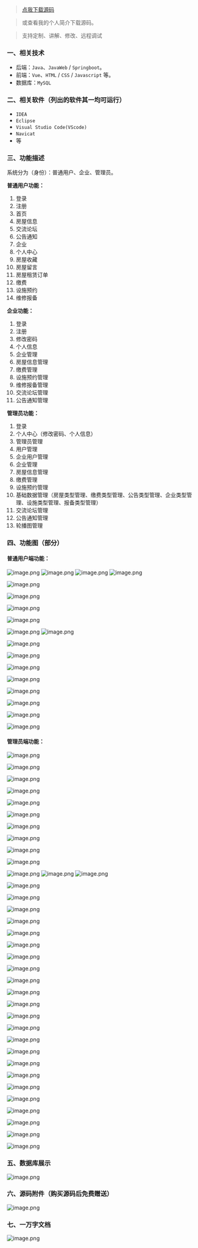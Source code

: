 > [点我下载源码](https://www.notmaker.com/detail/8b051f6317234bd0a69440023efbe99b/ghp) 


> 或查看我的个人简介下载源码。

> 支持定制、讲解、修改、远程调试


### 一、相关技术
- 后端：`Java`、`JavaWeb` / `Springboot`。
- 前端：`Vue`、`HTML` / `CSS` / `Javascript` 等。
- 数据库：`MySQL`

### 二、相关软件（列出的软件其一均可运行）
- `IDEA`
- `Eclipse`
- `Visual Studio Code(VScode)`
- `Navicat`
- 等

### 三、功能描述
系统分为（身份）：普通用户、企业、管理员。

**普通用户功能：**
1. 登录
2. 注册
3. 首页
4. 房屋信息
5. 交流论坛
6. 公告通知
7. 企业
8. 个人中心
9. 房屋收藏
10. 房屋留言
11. 房屋租赁订单
12. 缴费
13. 设施预约
14. 维修报备

**企业功能：**
1. 登录
2. 注册
3. 修改密码
4. 个人信息
5. 企业管理
6. 房屋信息管理
7. 缴费管理
8. 设施预约管理
9. 维修报备管理
10. 交流论坛管理
11. 公告通知管理



**管理员功能：**
1. 登录
2. 个人中心（修改密码、个人信息）
3. 管理员管理
4. 用户管理
5. 企业用户管理
6. 企业管理
7. 房屋信息管理
8. 缴费管理
9. 设施预约管理
10. 基础数据管理（房屋类型管理、缴费类型管理、公告类型管理、企业类型管理、设施类型管理、报备类型管理）
11. 交流论坛管理
12. 公告通知管理
13. 轮播图管理

### 四、功能图（部分）

#### 普通用户端功能：
![image.png](https://store.ptcc9.top/notmaker/user_upload/23e90a2b7e1a4a0d897ed19f76c3e366/2025-01-06%2018:26:13_image.png)
![image.png](https://store.ptcc9.top/notmaker/user_upload/23e90a2b7e1a4a0d897ed19f76c3e366/2025-01-06%2018:26:26_image.png)
![image.png](https://store.ptcc9.top/notmaker/user_upload/23e90a2b7e1a4a0d897ed19f76c3e366/2025-01-06%2018:26:31_image.png)
![image.png](https://store.ptcc9.top/notmaker/user_upload/23e90a2b7e1a4a0d897ed19f76c3e366/2025-01-06%2018:26:39_image.png)

![image.png](https://store.ptcc9.top/notmaker/user_upload/23e90a2b7e1a4a0d897ed19f76c3e366/2025-01-06%2018:26:50_image.png)

![image.png](https://store.ptcc9.top/notmaker/user_upload/23e90a2b7e1a4a0d897ed19f76c3e366/2025-01-06%2018:26:58_image.png)

![image.png](https://store.ptcc9.top/notmaker/user_upload/23e90a2b7e1a4a0d897ed19f76c3e366/2025-01-06%2018:27:10_image.png)

![image.png](https://store.ptcc9.top/notmaker/user_upload/23e90a2b7e1a4a0d897ed19f76c3e366/2025-01-06%2018:27:34_image.png)

![image.png](https://store.ptcc9.top/notmaker/user_upload/23e90a2b7e1a4a0d897ed19f76c3e366/2025-01-06%2018:27:41_image.png)
![image.png](https://store.ptcc9.top/notmaker/user_upload/23e90a2b7e1a4a0d897ed19f76c3e366/2025-01-06%2018:28:12_image.png)

![image.png](https://store.ptcc9.top/notmaker/user_upload/23e90a2b7e1a4a0d897ed19f76c3e366/2025-01-06%2018:28:17_image.png)

![image.png](https://store.ptcc9.top/notmaker/user_upload/23e90a2b7e1a4a0d897ed19f76c3e366/2025-01-06%2018:28:24_image.png)

![image.png](https://store.ptcc9.top/notmaker/user_upload/23e90a2b7e1a4a0d897ed19f76c3e366/2025-01-06%2018:28:29_image.png)

![image.png](https://store.ptcc9.top/notmaker/user_upload/23e90a2b7e1a4a0d897ed19f76c3e366/2025-01-06%2018:28:35_image.png)

![image.png](https://store.ptcc9.top/notmaker/user_upload/23e90a2b7e1a4a0d897ed19f76c3e366/2025-01-06%2018:28:42_image.png)

![image.png](https://store.ptcc9.top/notmaker/user_upload/23e90a2b7e1a4a0d897ed19f76c3e366/2025-01-06%2018:28:48_image.png)

![image.png](https://store.ptcc9.top/notmaker/user_upload/23e90a2b7e1a4a0d897ed19f76c3e366/2025-01-06%2018:28:55_image.png)

![image.png](https://store.ptcc9.top/notmaker/user_upload/23e90a2b7e1a4a0d897ed19f76c3e366/2025-01-06%2018:29:01_image.png)


#### 管理员端功能：
![image.png](https://store.ptcc9.top/notmaker/user_upload/23e90a2b7e1a4a0d897ed19f76c3e366/2025-01-06%2018:32:11_image.png)

![image.png](https://store.ptcc9.top/notmaker/user_upload/23e90a2b7e1a4a0d897ed19f76c3e366/2025-01-06%2018:32:16_image.png)

![image.png](https://store.ptcc9.top/notmaker/user_upload/23e90a2b7e1a4a0d897ed19f76c3e366/2025-01-06%2018:32:22_image.png)

![image.png](https://store.ptcc9.top/notmaker/user_upload/23e90a2b7e1a4a0d897ed19f76c3e366/2025-01-06%2018:32:29_image.png)

![image.png](https://store.ptcc9.top/notmaker/user_upload/23e90a2b7e1a4a0d897ed19f76c3e366/2025-01-06%2018:32:37_image.png)

![image.png](https://store.ptcc9.top/notmaker/user_upload/23e90a2b7e1a4a0d897ed19f76c3e366/2025-01-06%2018:32:45_image.png)

![image.png](https://store.ptcc9.top/notmaker/user_upload/23e90a2b7e1a4a0d897ed19f76c3e366/2025-01-06%2018:32:50_image.png)

![image.png](https://store.ptcc9.top/notmaker/user_upload/23e90a2b7e1a4a0d897ed19f76c3e366/2025-01-06%2018:33:01_image.png)

![image.png](https://store.ptcc9.top/notmaker/user_upload/23e90a2b7e1a4a0d897ed19f76c3e366/2025-01-06%2018:33:10_image.png)

![image.png](https://store.ptcc9.top/notmaker/user_upload/23e90a2b7e1a4a0d897ed19f76c3e366/2025-01-06%2018:33:17_image.png)

![image.png](https://store.ptcc9.top/notmaker/user_upload/23e90a2b7e1a4a0d897ed19f76c3e366/2025-01-06%2018:33:23_image.png)
![image.png](https://store.ptcc9.top/notmaker/user_upload/23e90a2b7e1a4a0d897ed19f76c3e366/2025-01-06%2018:39:42_image.png)
![image.png](https://store.ptcc9.top/notmaker/user_upload/23e90a2b7e1a4a0d897ed19f76c3e366/2025-01-06%2018:39:48_image.png)

![image.png](https://store.ptcc9.top/notmaker/user_upload/23e90a2b7e1a4a0d897ed19f76c3e366/2025-01-06%2018:39:58_image.png)

![image.png](https://store.ptcc9.top/notmaker/user_upload/23e90a2b7e1a4a0d897ed19f76c3e366/2025-01-06%2018:40:03_image.png)

![image.png](https://store.ptcc9.top/notmaker/user_upload/23e90a2b7e1a4a0d897ed19f76c3e366/2025-01-06%2018:40:18_image.png)

![image.png](https://store.ptcc9.top/notmaker/user_upload/23e90a2b7e1a4a0d897ed19f76c3e366/2025-01-06%2018:40:24_image.png)

![image.png](https://store.ptcc9.top/notmaker/user_upload/23e90a2b7e1a4a0d897ed19f76c3e366/2025-01-06%2018:40:30_image.png)

![image.png](https://store.ptcc9.top/notmaker/user_upload/23e90a2b7e1a4a0d897ed19f76c3e366/2025-01-06%2018:40:37_image.png)

![image.png](https://store.ptcc9.top/notmaker/user_upload/23e90a2b7e1a4a0d897ed19f76c3e366/2025-01-06%2018:40:43_image.png)

![image.png](https://store.ptcc9.top/notmaker/user_upload/23e90a2b7e1a4a0d897ed19f76c3e366/2025-01-06%2018:40:48_image.png)

![image.png](https://store.ptcc9.top/notmaker/user_upload/23e90a2b7e1a4a0d897ed19f76c3e366/2025-01-06%2018:40:54_image.png)

![image.png](https://store.ptcc9.top/notmaker/user_upload/23e90a2b7e1a4a0d897ed19f76c3e366/2025-01-06%2018:41:03_image.png)

![image.png](https://store.ptcc9.top/notmaker/user_upload/23e90a2b7e1a4a0d897ed19f76c3e366/2025-01-06%2018:41:09_image.png)

![image.png](https://store.ptcc9.top/notmaker/user_upload/23e90a2b7e1a4a0d897ed19f76c3e366/2025-01-06%2018:41:15_image.png)

![image.png](https://store.ptcc9.top/notmaker/user_upload/23e90a2b7e1a4a0d897ed19f76c3e366/2025-01-06%2018:41:21_image.png)

![image.png](https://store.ptcc9.top/notmaker/user_upload/23e90a2b7e1a4a0d897ed19f76c3e366/2025-01-06%2018:41:29_image.png)

![image.png](https://store.ptcc9.top/notmaker/user_upload/23e90a2b7e1a4a0d897ed19f76c3e366/2025-01-06%2018:41:35_image.png)

![image.png](https://store.ptcc9.top/notmaker/user_upload/23e90a2b7e1a4a0d897ed19f76c3e366/2025-01-06%2018:41:41_image.png)

![image.png](https://store.ptcc9.top/notmaker/user_upload/23e90a2b7e1a4a0d897ed19f76c3e366/2025-01-06%2018:41:48_image.png)

![image.png](https://store.ptcc9.top/notmaker/user_upload/23e90a2b7e1a4a0d897ed19f76c3e366/2025-01-06%2018:41:53_image.png)

![image.png](https://store.ptcc9.top/notmaker/user_upload/23e90a2b7e1a4a0d897ed19f76c3e366/2025-01-06%2018:41:59_image.png)

![image.png](https://store.ptcc9.top/notmaker/user_upload/23e90a2b7e1a4a0d897ed19f76c3e366/2025-01-06%2018:42:08_image.png)

![image.png](https://store.ptcc9.top/notmaker/user_upload/23e90a2b7e1a4a0d897ed19f76c3e366/2025-01-06%2018:42:14_image.png)

![image.png](https://store.ptcc9.top/notmaker/user_upload/23e90a2b7e1a4a0d897ed19f76c3e366/2025-01-06%2018:42:21_image.png)

![image.png](https://store.ptcc9.top/notmaker/user_upload/23e90a2b7e1a4a0d897ed19f76c3e366/2025-01-06%2018:42:26_image.png)


### 五、数据库展示
![image.png](https://store.ptcc9.top/notmaker/user_upload/23e90a2b7e1a4a0d897ed19f76c3e366/2025-01-06%2018:43:35_image.png)
### 六、源码附件（购买源码后免费赠送）
![image.png](https://store.ptcc9.top/notmaker/user_upload/23e90a2b7e1a4a0d897ed19f76c3e366/2025-01-06%2018:44:28_image.png)
### 七、一万字文档
![image.png](https://store.ptcc9.top/notmaker/user_upload/23e90a2b7e1a4a0d897ed19f76c3e366/2025-01-06%2018:44:48_image.png)
